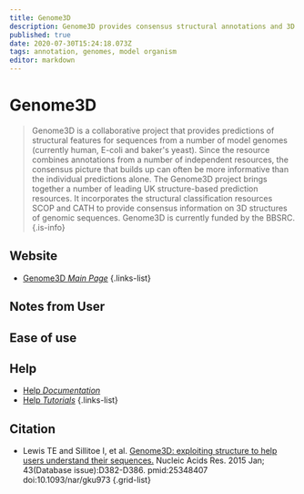 ```yaml
---
title: Genome3D
description: Genome3D provides consensus structural annotations and 3D models for sequences from model organisms, including human. 
published: true
date: 2020-07-30T15:24:18.073Z
tags: annotation, genomes, model organism
editor: markdown
---
```


# Genome3D

> Genome3D is a collaborative project that provides predictions of structural features for sequences from a number of model genomes (currently human, E-coli and baker's yeast). Since the resource combines annotations from a number of independent resources, the consensus picture that builds up can often be more informative than the individual predictions alone.
&NewLine;
The Genome3D project brings together a number of leading UK structure-based prediction resources. It incorporates the structural classification resources SCOP and CATH to provide consensus information on 3D structures of genomic sequences. Genome3D is currently funded by the BBSRC.
{.is-info}

 

## Website

- [Genome3D *Main Page*](https://www.genome3d.eu/)
 {.links-list}
 
## Notes from User
 
## Ease of use

## Help
- [Help *Documentation*](https://www.genome3d.eu/wiki/page/Public/Page/Index)
- [Help *Tutorials*](https://www.genome3d.eu/tutorials/page/Public/Page/Tutorial/Index)
 {.links-list}
 
## Citation

- Lewis TE and Sillitoe I, et al. [Genome3D: exploiting structure to help users understand their sequences.](https://academic.oup.com/nar/article/43/D1/D382/2439552)  Nucleic Acids Res. 2015 Jan; 43(Database issue):D382-D386. pmid:25348407 doi:10.1093/nar/gku973
{.grid-list}